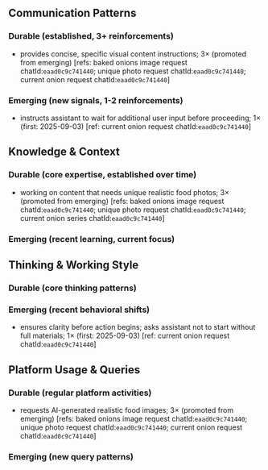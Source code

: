 ## Communication Patterns
### Durable (established, 3+ reinforcements)
- provides concise, specific visual content instructions; 3× (promoted from emerging) [refs: baked onions image request chatId:`eaad0c9c741440`; unique photo request chatId:`eaad0c9c741440`; current onion request chatId:`eaad0c9c741440`]

### Emerging (new signals, 1-2 reinforcements)
- instructs assistant to wait for additional user input before proceeding; 1× (first: 2025-09-03) [ref: current onion request chatId:`eaad0c9c741440`]

## Knowledge & Context
### Durable (core expertise, established over time)
- working on content that needs unique realistic food photos; 3× (promoted from emerging) [refs: baked onions image request chatId:`eaad0c9c741440`; unique photo request chatId:`eaad0c9c741440`; current onion series chatId:`eaad0c9c741440`]

### Emerging (recent learning, current focus)

## Thinking & Working Style
### Durable (core thinking patterns)

### Emerging (recent behavioral shifts)
- ensures clarity before action begins; asks assistant not to start without full materials; 1× (first: 2025-09-03) [ref: current onion request chatId:`eaad0c9c741440`]

## Platform Usage & Queries
### Durable (regular platform activities)
- requests AI-generated realistic food images; 3× (promoted from emerging) [refs: baked onions image request chatId:`eaad0c9c741440`; unique photo request chatId:`eaad0c9c741440`; current onion request chatId:`eaad0c9c741440`]

### Emerging (new query patterns)